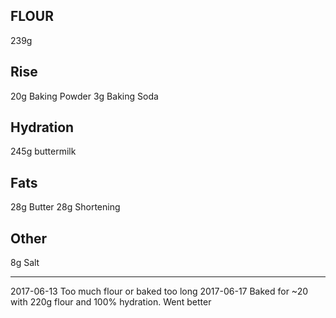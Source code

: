 FLOUR
-----
239g

Rise
----
20g Baking Powder
3g Baking Soda

Hydration
---------
245g buttermilk

Fats
----
28g Butter
28g Shortening

Other
-----
8g Salt

---
2017-06-13 Too much flour or baked too long
2017-06-17 Baked for ~20 with 220g flour and 100% hydration. Went better
